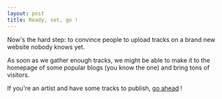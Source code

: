 ```yaml
---
layout: post
title: Ready, set, go !
---
```


Now's the hard step: to convince people to upload tracks on a brand new website nobody knows yet.

As soon as we gather enough tracks, we might be able to make it to the homepage of some popular blogs (you know the one) and bring tons of visitors.

If you're an artist and have some tracks to publish, [go ahead](http://eqbeats.org/register) !
